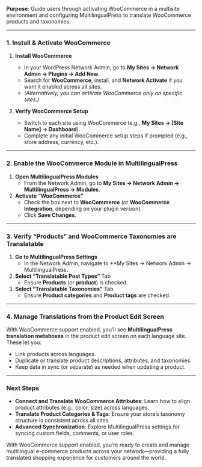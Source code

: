 **Purpose**: Guide users through activating WooCommerce in a multisite environment and configuring MultilingualPress to translate WooCommerce products and taxonomies.

---

### 1. Install & Activate WooCommerce

1. **Install WooCommerce**
    
    - In your WordPress Network Admin, go to **My Sites → Network Admin → Plugins → Add New**.
    - Search for **WooCommerce**, install, and **Network Activate** if you want it enabled across all sites.
    - _(Alternatively, you can activate WooCommerce only on specific sites.)_
2. **Verify WooCommerce Setup**
    
    - Switch to each site using WooCommerce (e.g., **My Sites → [Site Name] → Dashboard**).
    - Complete any initial WooCommerce setup steps if prompted (e.g., store address, currency, etc.).

---

### 2. Enable the WooCommerce Module in MultilingualPress

1. **Open MultilingualPress Modules**
    - From the Network Admin, go to **My Sites → Network Admin → MultilingualPress → Modules**.
2. **Activate “WooCommerce”**
    - Check the box next to **WooCommerce** (or **WooCommerce Integration**, depending on your plugin version).
    - Click **Save Changes**.

---

### 3. Verify “Products” and WooCommerce Taxonomies are Translatable

1. **Go to MultilingualPress Settings**
    - In the Network Admin, navigate to **My Sites → Network Admin → MultilingualPress.
2. **Select “Translatable Post Types”** Tab
    - Ensure **Products** (or **product**) is checked.
3. **Select “Translatable Taxonomies”** Tab
    - Ensure **Product categories** and **Product tags** are checked.

---

### 4. Manage Translations from the Product Edit Screen

With WooCommerce support enabled, you’ll see **MultilingualPress translation metaboxes** in the product edit screen on each language site. These let you:

- Link products across languages.
- Duplicate or translate product descriptions, attributes, and taxonomies.
- Keep data in sync (or separate) as needed when updating a product.

---

### Next Steps

- **Connect and Translate WooCommerce Attributes**: Learn how to align product attributes (e.g., color, size) across languages.
- **Translate Product Categories & Tags**: Ensure your store’s taxonomy structure is consistent across all sites.
- **Advanced Synchronization**: Explore MultilingualPress settings for syncing custom fields, comments, or user roles.

With WooCommerce support enabled, you’re ready to create and manage multilingual e-commerce products across your network—providing a fully translated shopping experience for customers around the world.
